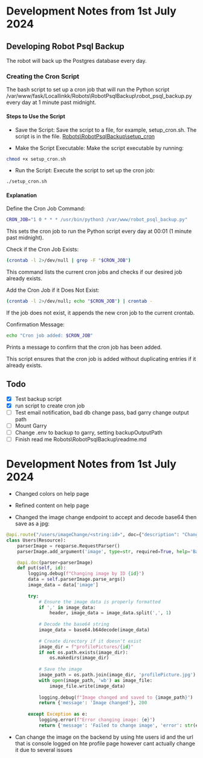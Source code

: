 # Development Notes from 1st July 2024 

## Developing Robot Psql Backup

The robot will back up the Postgres database every day.

### Creating the Cron Script

The bash script to set up a cron job that will run the Python script /var/www/fask/Locallinkk/Robots\RobotPsqlBackup\robot_psql_backup.py every day at 1 minute past midnight.

#### Steps to Use the Script

- Save the Script: Save the script to a file, for example, setup_cron.sh. The script is in the file.
[Robots\RobotPsqlBackup\setup_cron](Robots\RobotPsqlBackup\setup_cron)

- Make the Script Executable: Make the script executable by running:

```bash
chmod +x setup_cron.sh
```

- Run the Script: Execute the script to set up the cron job:

```bash
./setup_cron.sh
```

#### Explanation

Define the Cron Job Command:

```bash
CRON_JOB="1 0 * * * /usr/bin/python3 /var/www/robot_psql_backup.py"
```

This sets the cron job to run the Python script every day at 00:01 (1 minute past midnight).

Check if the Cron Job Exists:

```bash
(crontab -l 2>/dev/null | grep -F "$CRON_JOB")
```

This command lists the current cron jobs and checks if our desired job already exists.

Add the Cron Job if it Does Not Exist:

```bash
(crontab -l 2>/dev/null; echo "$CRON_JOB") | crontab -
```

If the job does not exist, it appends the new cron job to the current crontab.

Confirmation Message:

```bash
echo "Cron job added: $CRON_JOB"
```

Prints a message to confirm that the cron job has been added.

This script ensures that the cron job is added without duplicating entries if it already exists.


## Todo

- [x] Test backup script
- [x] run script to create cron job
- [ ] Test email notification, bad db change pass, bad garry change output path
- [ ] Mount Garry
- [ ] Change .env to backup to garry, setting backupOutputPath
- [ ] Finish read me Robots\RobotPsqlBackup\readme.md
###
# Development Notes from 1st July 2024

- Changed colors on help page
- Refined content on help page 

- Changed the image change endpoint to accept and decode base64 then save as a jpg:
```python
@api.route("/users/imageChange/<string:id>", doc={"description": "Changes the image of a user by ID"})
class Users(Resource):
    parserImage = reqparse.RequestParser()
    parserImage.add_argument('image', type=str, required=True, help='Base64 encoded image string')

    @api.doc(parser=parserImage)
    def put(self, id):
        logging.debug(f"Changing image by ID {id}")
        data = self.parserImage.parse_args()
        image_data = data['image']
        
        try:
            # Ensure the image data is properly formatted
            if ',' in image_data:
                header, image_data = image_data.split(',', 1)
            
            # Decode the base64 string
            image_data = base64.b64decode(image_data)
            
            # Create directory if it doesn't exist
            image_dir = f"profilePictures/{id}"
            if not os.path.exists(image_dir):
                os.makedirs(image_dir)
                
            # Save the image
            image_path = os.path.join(image_dir, 'profilePicture.jpg')
            with open(image_path, 'wb') as image_file:
                image_file.write(image_data)
                
            logging.debug(f"Image changed and saved to {image_path}")
            return {'message': 'Image changed'}, 200
            
        except Exception as e:
            logging.error(f"Error changing image: {e}")
            return {'message': 'Failed to change image', 'error': str(e)}, 500     
```

- Can change the image on the backend by using hte users id and the url that is console logged on hte profile page however cant actually change it due to several issues